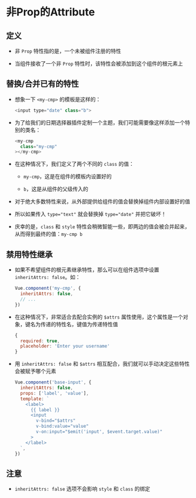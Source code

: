 # 非Prop的Attribute

## 定义

+ 非 `Prop` 特性指的是，一个未被组件注册的特性

+ 当组件接收了一个非 `Prop` 特性时，该特性会被添加到这个组件的根元素上

## 替换/合并已有的特性

+ 想象一下 `<my-cmp>` 的模板是这样的：

    ```js
    <input type="date" class="b">
    ```

+ 为了给我们的日期选择器插件定制一个主题，我们可能需要像这样添加一个特别的类名：

    ```js
    <my-cmp
      class="my-cmp"
    ></my-cmp>
    ```

+ 在这种情况下，我们定义了两个不同的 `class` 的值：

  - `my-cmp`，这是在组件的模板内设置好的

  - `b`，这是从组件的父级传入的

+ 对于绝大多数特性来说，从外部提供给组件的值会替换掉组件内部设置好的值

+ 所以如果传入 `type="text"` 就会替换掉 `type="date"` 并把它破坏！

+ 庆幸的是，`class` 和 `style` 特性会稍微智能一些，即两边的值会被合并起来，从而得到最终的值：`my-cmp b`

## 禁用特性继承

+ 如果不希望组件的根元素继承特性，那么可以在组件选项中设置 `inheritAttrs: false`。如：

    ```js
    Vue.component('my-cmp', {
      inheritAttrs: false,
      // ...
    })
    ```

+ 在这种情况下，非常适合去配合实例的 `$attrs` 属性使用，这个属性是一个对象，键名为传递的特性名，键值为传递特性值

    ```js
    {
      required: true,
      placeholder: 'Enter your username'
    }
    ```

+ 用 `inheritAttrs: false` 和 `$attrs` 相互配合，我们就可以手动决定这些特性会被赋予哪个元素

    ```js
    Vue.component('base-input', {
      inheritAttrs: false,
      props: ['label', 'value'],
      template: `
        <label>
          {{ label }}
          <input
            v-bind="$attrs"
            v-bind:value="value"
            v-on:input="$emit('input', $event.target.value)"
          >
        </label>
      `,
    })
    ```

## 注意

+ `inheritAttrs: false` 选项不会影响 `style` 和 `class` 的绑定
